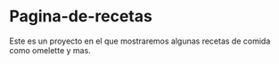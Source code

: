 # Pagina-de-recetas
Este es un proyecto en el que mostraremos algunas recetas de comida como omelette y mas.
